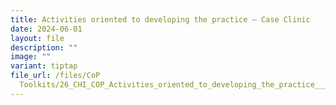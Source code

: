 ```yaml
---
title: Activities oriented to developing the practice – Case Clinic
date: 2024-06-01
layout: file
description: ""
image: ""
variant: tiptap
file_url: /files/CoP
  Toolkits/26_CHI_COP_Activities_oriented_to_developing_the_practice___Case_Clinic.pdf
---
```

